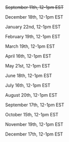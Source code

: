 ~~September 11th, 12-1pm EST~~

December 18th, 12-1pm EST

January 22nd, 12-1pm EST

February 19th, 12-1pm EST

March 19th, 12-1pm EST

April 16th, 12-1pm EST

May 21st, 12-1pm EST

June 18th, 12-1pm EST

July 16th, 12-1pm EST

August 20th, 12-1pm EST

September 17th, 12-1pm EST

October 15th, 12-1pm EST

November 19th, 12-1pm EST

December 17th, 12-1pm EST
